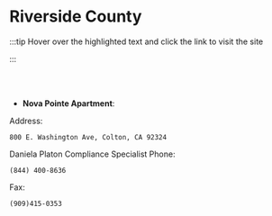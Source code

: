 # Riverside County

:::tip Hover over the highlighted text and click the link to visit the site

:::

<br></br>

- **Nova Pointe Apartment**:

Address:

```
800 E. Washington Ave, Colton, CA 92324
```

Daniela Platon
Compliance Specialist
Phone:

```
(844) 400-8636
```

Fax:

```
(909)415-0353
```

<br></br>
